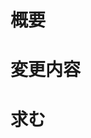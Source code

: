 <!-- 全部埋める必要はありません -->
# 概要
<!-- 経緯や目的 -->
<!-- 「～という問題があった」「～が欲しかった」 ので 「バグ修正です」「機能追加します」 -->

# 変更内容
<!-- 変更箇所を見ても分からんだろうなぁ or 説明したいときに入れる -->
<!-- 「○○を変えた」「他に使っている人いたらヨロシク」-->

# 求む
<!-- 「○○までにレビュー求む」「○○の楽な実装方法求む」-->

